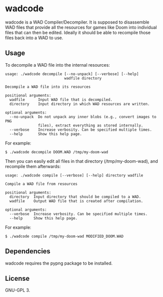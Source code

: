 # wadcode
wadcode is a WAD Compiler/Decompiler. It is supposed to disassemble WAD files
that provide all the resources for games like Doom into individual files that
can then be edited. Ideally it should be able to recompile those files back
into a WAD to use.

## Usage
To decompile a WAD file into the internal resources:

```
usage: ./wadcode decompile [--no-unpack] [--verbose] [--help]
                           wadfile directory

Decompile a WAD file into its resources

positional arguments:
  wadfile      Input WAD file that is decompiled.
  directory    Input directory in which WAD resources are written.

optional arguments:
  --no-unpack  Do not unpack any inner blobs (e.g., convert images to PNG
               files), extract everything as stored internally.
  --verbose    Increase verbosity. Can be specified multiple times.
  --help       Show this help page.
```

For example:

```
$ ./wadcode decompile DOOM.WAD /tmp/my-doom-wad
```

Then you can easily edit all files in that directory (/tmp/my-doom-wad), and
recompile them afterwards:

```
usage: ./wadcode compile [--verbose] [--help] directory wadfile

Compile a WAD file from resources

positional arguments:
  directory  Input directory that should be compiled to a WAD.
  wadfile    Output WAD file that is created after compilation.

optional arguments:
  --verbose  Increase verbosity. Can be specified multiple times.
  --help     Show this help page.
```

For example:

```
$ ./wadcode compile /tmp/my-doom-wad MODIFIED_DOOM.WAD
```

## Dependencies
wadcode requires the pypng package to be installed.

## License
GNU-GPL 3.
